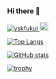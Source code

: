 ### Hi there 👋

<p align="left"> 
  <a href="https://github.com/yskfukui/yskfukui/">
    <img src="https://komarev.com/ghpvc/?username=yskfukui" alt="yskfukui" />
  </a>
  <a href="https://github.com/yskfukui">
    <img height="20" src="https://img.shields.io/github/followers/yskfukui?label=follow&logo=github&style=flat" />
  </a>
</p>

[![Top Langs](https://github-readme-stats.vercel.app/api/top-langs/?username=yskfukui
)](https://github.com/anuraghazra/github-readme-stats)

[![GitHub stats](https://github-readme-stats.vercel.app/api?username=yskfukui)](https://github.com/anuraghazra/github-readme-stats)

[![trophy](https://github-profile-trophy.vercel.app/?username=yskfukui)](https://github.com/ryo-ma/github-profile-trophy)
<!--
**yskfukui/yskfukui** is a ✨ _special_ ✨ repository because its `README.md` (this file) appears on your GitHub profile.

Here are some ideas to get you started:

- 🔭 I’m currently working on ...
- 🌱 I’m currently learning ...
- 👯 I’m looking to collaborate on ...
- 🤔 I’m looking for help with ...
- 💬 Ask me about ...
- 📫 How to reach me: ...
- 😄 Pronouns: ...
- ⚡ Fun fact: ...
-->
